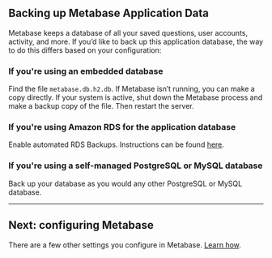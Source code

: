 
## Backing up Metabase Application Data 
Metabase keeps a database of all your saved questions, user accounts, activity, and more. If you’d like to back up this application database, the way to do this differs based on your configuration:

### If you're using an embedded database
Find the file `metabase.db.h2.db`. If Metabase isn’t running, you can make a copy directly. If your system is active, shut down the Metabase process and make a backup copy of the file. Then restart the server.

### If you're using Amazon RDS for the application database
Enable automated RDS Backups. Instructions can be found [here](http://docs.aws.amazon.com/AmazonRDS/latest/UserGuide/USER_WorkingWithAutomatedBackups.html).  

### If you're using a self-managed PostgreSQL or MySQL database
Back up your database as you would any other PostgreSQL or MySQL database.

---
## Next: configuring Metabase
There are a few other settings you configure in Metabase. [Learn how](06-configuration-settings.md).